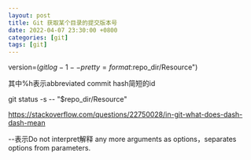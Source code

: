 ```yaml
---
layout: post
title: Git 获取某个目录的提交版本号
date: 2022-04-07 23:30:00 +0800
categories: [git]
tags: [git]
---
```


version=$(git log -1 --pretty=format:%h "$repo_dir/Resource")

其中%h表示abbreviated commit hash简短的id



git status -s -- "$repo_dir/Resource"

https://stackoverflow.com/questions/22750028/in-git-what-does-dash-dash-mean

--表示Do not interpret解释 any more arguments as options，separates options from parameters.

